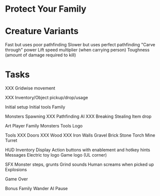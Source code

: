 Protect Your Family
===================

# Creature Variants

Fast but uses poor pathfinding
Slower but uses perfect pathfinding
"Carve through" power
Lift speed multiplier (when carrying person)
Toughness (amount of damage required to kill)

# Tasks

XXX Gridwise movement

XXX Inventory/Object pickup/drop/usage

Initial setup
    Initial tools
    Family

Monsters
    Spawning
XXX Pathfinding
    AI
XXX Breaking
    Stealing
    Item drop

Art
    Player
    Family
    Monsters
    Tools
    Logo

Tools
XXX Doors
XXX     Wood
XXX     Iron
    Walls
        Gravel
        Brick
        Stone
    Torch
    Mine
    Turret

HUD
    Inventory Display
    Action buttons with enablement and hotkey hints
    Messages
    Electric toy logo
    Game logo (UL corner)

SFX
    Monster steps, grunts
    Grind sounds
    Human screams when picked up
    Explosions

Game Over



Bonus
    Family Wander AI
    Pause
